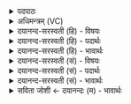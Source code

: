 <details><summary>पदपाठः</summary>

वा॒युः। पु॒ना॒तु॒। स॒वि॒ता। पु॒ना॒तु॒। अ॒ग्नेः। भ्राज॑सा। सूर्य्य॑स्य॒ वर्च॑सा। वि। मु॒च्य॒न्ता॒म्। उ॒स्रियाः॑। ३।
</details>

<details><summary>अधिमन्त्रम् (VC)</summary>

- वायुः सविता च देवते
- आदित्या देवा ऋषयः
- उष्णिक्
- ऋषभः
</details>

<details><summary>दयानन्द-सरस्वती (हि) - विषयः</summary>

जीवों की कर्मगति का विषय अगले मन्त्र में कहा है ॥
</details>

<details><summary>दयानन्द-सरस्वती (हि) - पदार्थः</summary>

पदार्थान्वयभाषाः -  हे मनुष्यो ! तुम (वायुः) पवन (अग्नेः) बिजुली की (भ्राजसा) दीप्ति से (सूर्यस्य) सूर्य के (वर्चसा) तेज से जिन हम लोगों को (पुनातु) पवित्र करे (सविता) सूर्य (पुनातु) पवित्र करे (उस्रियाः) किरण (विमुच्यन्ताम्) छोड़ें ॥३ ॥
</details>

<details><summary>दयानन्द-सरस्वती (हि) - भावार्थः</summary>

भावार्थभाषाः -  जब जीव शरीरों को छोड़ के विद्युत्, सूर्य के प्रकाश और वायु आदि को प्राप्त होकर जाते हैं और गर्भ में प्रवेश करते हैं, तब किरण उनको छोड़ देती हैं ॥३ ॥
</details>

<details><summary>दयानन्द-सरस्वती (सं) - विषयः</summary>

जीवानां कर्मगतिविषयमाह ॥
</details>

<details><summary>दयानन्द-सरस्वती (सं) - पदार्थः</summary>

पदार्थान्वयभाषाः -  हे मनुष्याः ! वायुरग्नेर्भ्राजसा सूर्यस्य वर्चसा यानस्मान् पुनातु सविता पुनातु उस्रिया विमुच्यन्ताम् ॥३ ॥
</details>

<details><summary>दयानन्द-सरस्वती (सं) - भावार्थः</summary>

भावार्थभाषाः -  यदा जीवाः शरीराणि त्यक्त्वा विद्युतं सूर्यप्रकाशं वाय्वादीनि च प्राप्य गच्छन्ति, गर्भं प्रविशन्ति, तदा किरणास्तान् त्यजन्ति ॥३ ॥
</details>

<details><summary>सविता जोशी ← दयानन्दः (म) - भावार्थः</summary>

भावार्थभाषाः -  जेव्हा जीव शरीरांना सोडून विद्युत, सूर्याचा प्रकाश व वायू इत्यादीमध्ये राहतात व गर्भात प्रवेश करतात तेव्हा (प्रकाश) किरणे त्यांना सोडून जातात.
</details>